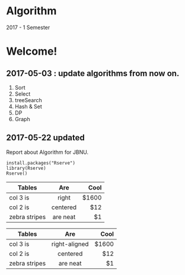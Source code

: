 # Algorithm
2017 - 1 Semester

# Welcome!

## 2017-05-03 : update algorithms from now on.

1. Sort
2. Select
3. treeSearch
4. Hash & Set
5. DP
6. Graph

## 2017-05-22 updated

Report about Algorithm for JBNU.

```{r }
install.packages("Rserve")
library(Rserve)
Rserve()
```
| Tables        | Are           | Cool  |
| ------------- |:-------------:| -----:|
| col 3 is      | right | $1600 |
| col 2 is      | centered      |   $12 |
| zebra stripes | are neat      |    $1 |

| Tables        | Are           | Cool  |
| ------------- |:-------------:| -----:|
| col 3 is      | right-aligned | $1600 |
| col 2 is      | centered      |   $12 |
| zebra stripes | are neat      |    $1 |
